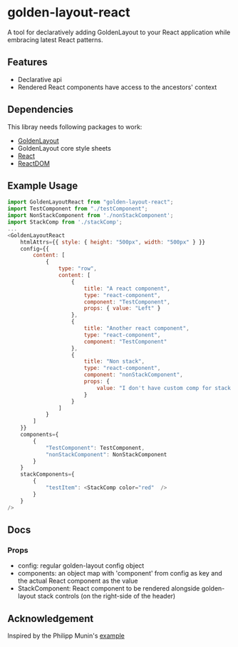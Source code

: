 # golden-layout-react #
A tool for declaratively adding GoldenLayout to your React application while embracing latest React patterns.

## Features ##
* Declarative api
* Rendered React components have access to the ancestors' context

## Dependencies ##
This libray needs following packages to work:
* [GoldenLayout](https://github.com/golden-layout/golden-layout)
* GoldenLayout core style sheets
* [React](https://github.com/facebook/react/tree/master/packages/react)
* [ReactDOM](https://github.com/facebook/react/tree/master/packages/react-dom)

## Example Usage ##
```javascript
import GoldenLayoutReact from "golden-layout-react";
import TestComponent from "./testComponent";
import NonStackComponent from './nonStackComponent';
import StackComp from './stackComp';
...
<GoldenLayoutReact
    htmlAttrs={{ style: { height: "500px", width: "500px" } }}
    config={{
        content: [
            {
                type: "row",
                content: [
                    {
                        title: "A react component",
                        type: "react-component",
                        component: "TestComponent",
                        props: { value: "Left" }
                    },
                    {
                        title: "Another react component",
                        type: "react-component",
                        component: "TestComponent"
                    },
                    {
                        title: "Non stack",
                        type: "react-component",
                        component: "nonStackComponent",
                        props: {
                            value: "I don't have custom comp for stack."
                        }
                    }
                ]
            }
        ]
    }}
    components={
        {
            "TestComponent": TestComponent,
            "nonStackComponent": NonStackComponent
        }
    }
    stackComponents={
        {
            "testItem": <StackComp color="red"  />
        }
    }
/>
```

## Docs ##
### Props ###
* config: regular golden-layout config object
* components: an object map with 'component' from config as key and the actual React component as the value
* StackComponent: React component to be rendered alongside golden-layout stack controls (on the right-side of the header)

## Acknowledgement ##
Inspired by the Philipp Munin's [example](https://github.com/golden-layout/golden-layout/issues/392#issuecomment-384731510)